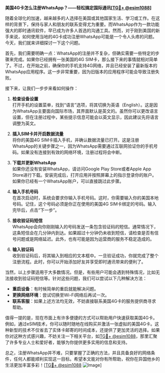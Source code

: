 **美国4G卡怎么注册WhatsApp？——轻松搞定国际通讯[[TG💪+ @esim1088](https://t.me/s/esim1088)]**

随着全球化的加速，越来越多的人选择在美国或其他国家生活、学习或工作。在这样的背景下，保持与家人和朋友的联系变得尤为重要。而WhatsApp作为一款功能强大的即时通讯软件，早已成为许多人首选的沟通工具。然而，对于刚到美国的新手来说，如何使用当地的4G卡成功注册WhatsApp可能是一个令人头疼的问题。今天，我们就来详细探讨一下这个问题。

首先，我们需要明确一点：WhatsApp的注册并不复杂，但确实需要一些特定的步骤来完成。如果你已经拥有一张美国的4G SIM卡，那么接下来的事情就相对简单了。不过，在开始之前，确保你的手机支持4G网络，并且已经安装了最新版本的WhatsApp应用程序。这一步非常重要，因为旧版本的应用程序可能会导致注册失败。

接下来，让我们一步步来看如何操作：

1. **检查设备设置**  
   打开手机的设置菜单，找到“语言”选项，将其切换为英语（English）。这是因为WhatsApp主要面向国际市场，其界面默认是英文的。虽然你可以更改语言设置，但在注册过程中，某些提示信息可能会以英文显示，因此建议先将语言调整为英文。

2. **插入SIM卡并开启数据流量**  
   将你的美国4G SIM卡插入手机，并确认数据流量已打开。这是注册WhatsApp的关键步骤之一，因为WhatsApp需要通过互联网验证你的手机号码。如果没有连接到有效的网络环境，注册过程将会中断。

3. **下载并更新WhatsApp**  
   如果你还没有安装WhatsApp，请访问Google Play Store或者Apple App Store进行下载。安装完成后，打开应用并按照屏幕上的指示登录你的账户。如果你已经有一个WhatsApp账户，可以直接跳过此步骤。

4. **输入手机号码**  
   在首次启动时，系统会要求你输入手机号码。这时，你需要输入你的美国本地号码。记住，这个号码必须是你正在使用的美国4G SIM卡绑定的号码。输入完毕后，点击“下一步”。

5. **接收验证码短信**  
   WhatsApp会向你刚刚输入的号码发送一条包含验证码的短信。通常情况下，这条短信会在几分钟内到达。如果超过十分钟仍未收到短信，请检查是否有信号问题或是网络延迟。此外，也有可能是因为运营商的服务不稳定造成的。

6. **输入验证码**  
   收到验证码后，将其输入到相应的文本框中。一旦验证成功，你就完成了整个注册流程。此时，你可以开始添加好友并享受即时通讯带来的便利了。

当然，以上步骤适用于大多数情况。但是，有些用户可能会遇到特殊情况，比如无法接收到验证码短信等。针对这些问题，我们可以尝试以下几种解决方法：

- **重启设备**：有时候简单的重启就能解决问题。
- **更换网络环境**：尝试切换至Wi-Fi网络后再试一次。
- **联系客服**：如果上述方法均无效，不妨直接联系美国4G卡的服务提供商寻求帮助。

值得一提的是，现在市面上有许多便捷的方式可以帮助用户快速获取美国4G卡。例如，通过eSIM技术，你可以随时随地在线购买并激活一张虚拟的美国4G卡。这种新型的技术不仅省去了实体卡邮寄的时间成本，还提供了更加灵活的选择。如果你对这种方式感兴趣，不妨关注一下相关平台，如[TG💪+ @esim1088](https://t.me/s/esim1088)，那里汇聚了许多专业人士和爱好者，能够为你提供更多实用的信息和支持。

总之，注册WhatsApp并不难，只要掌握了正确的方法，并且具备良好的网络条件，任何人都能顺利实现这一目标。希望本文能对你有所帮助，祝你在异国他乡的生活更加丰富多彩！[[TG💪+ @esim1088](https://t.me/s/esim1088) ![Image](https://i.postimg.cc/4NQfJmqS/Snipaste-2025-05-13-00-14-12.png)]
